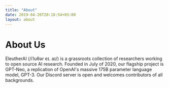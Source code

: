 ```yaml
---
title: "About"
date: 2019-04-26T20:18:54+03:00
layout: about
---
```


# About Us

EleutherAI (/iˈluθər eɪ. aɪ/) is a grassroots collection of researchers working to open source AI research. Founded in July of 2020, our flagship project is GPT-Neo, a replication of OpenAI's massive 175B parameter language model, GPT-3. Our Discord server is open and welcomes contributors of all backgrounds.
